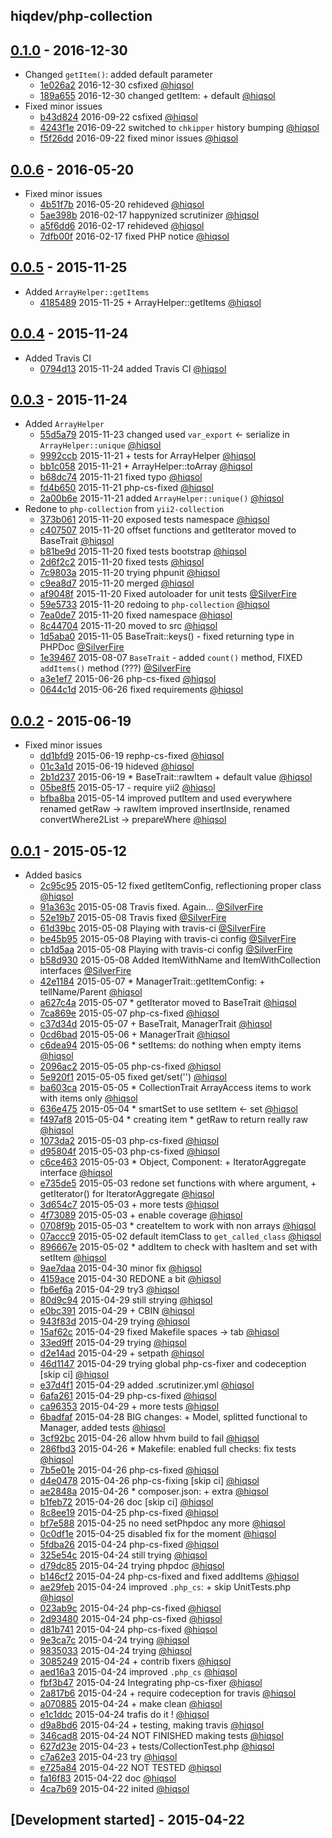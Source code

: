 hiqdev/php-collection
---------------------

## [0.1.0] - 2016-12-30

- Changed `getItem()`: added default parameter
    - [1e026a2] 2016-12-30 csfixed [@hiqsol]
    - [189a655] 2016-12-30 changed getItem: + default [@hiqsol]
- Fixed minor issues
    - [b43d824] 2016-09-22 csfixed [@hiqsol]
    - [4243f1e] 2016-09-22 switched to `chkipper` history bumping [@hiqsol]
    - [f5f26dd] 2016-09-22 fixed minor issues [@hiqsol]

## [0.0.6] - 2016-05-20

- Fixed minor issues
    - [4b51f7b] 2016-05-20 rehideved [@hiqsol]
    - [5ae398b] 2016-02-17 happynized scrutinizer [@hiqsol]
    - [a5f6dd6] 2016-02-17 rehideved [@hiqsol]
    - [7dfb00f] 2016-02-17 fixed PHP notice [@hiqsol]

## [0.0.5] - 2015-11-25

- Added `ArrayHelper::getItems`
    - [4185489] 2015-11-25 + ArrayHelper::getItems [@hiqsol]

## [0.0.4] - 2015-11-24

- Added Travis CI
    - [0794d13] 2015-11-24 added Travis CI [@hiqsol]

## [0.0.3] - 2015-11-24

- Added `ArrayHelper`
    - [55d5a79] 2015-11-23 changed used `var_export` <- serialize in `ArrayHelper::unique` [@hiqsol]
    - [9992ccb] 2015-11-21 + tests for ArrayHelper [@hiqsol]
    - [bb1c058] 2015-11-21 + ArrayHelper::toArray [@hiqsol]
    - [b68dc74] 2015-11-21 fixed typo [@hiqsol]
    - [fd4b650] 2015-11-21 php-cs-fixed [@hiqsol]
    - [2a00b6e] 2015-11-21 added `ArrayHelper::unique()` [@hiqsol]
- Redone to `php-collection` from `yii2-collection`
    - [373b061] 2015-11-20 exposed tests namespace [@hiqsol]
    - [c407507] 2015-11-20 offset functions and getIterator moved to BaseTrait [@hiqsol]
    - [b81be9d] 2015-11-20 fixed tests bootstrap [@hiqsol]
    - [2d6f2c2] 2015-11-20 fixed tests [@hiqsol]
    - [7c9803a] 2015-11-20 trying phpunit [@hiqsol]
    - [c9ea8d7] 2015-11-20 merged [@hiqsol]
    - [af9048f] 2015-11-20 Fixed autoloader for unit tests [@SilverFire]
    - [59e5733] 2015-11-20 redoing to `php-collection` [@hiqsol]
    - [7ea0de7] 2015-11-20 fixed namespace [@hiqsol]
    - [8c44704] 2015-11-20 moved to src [@hiqsol]
    - [1d5aba0] 2015-11-05 BaseTrait::keys() - fixed returning type in PHPDoc [@SilverFire]
    - [1e39467] 2015-08-07 `BaseTrait` - added `count()` method, FIXED `addItems()` method (???) [@SilverFire]
    - [a3e1ef7] 2015-06-26 php-cs-fixed [@hiqsol]
    - [0644c1d] 2015-06-26 fixed requirements [@hiqsol]

## [0.0.2] - 2015-06-19

- Fixed minor issues
    - [dd1bfd9] 2015-06-19 rephp-cs-fixed [@hiqsol]
    - [01c3a1d] 2015-06-19 hideved [@hiqsol]
    - [2b1d237] 2015-06-19 * BaseTrait::rawItem + default value [@hiqsol]
    - [05be8f5] 2015-05-17 - require yii2 [@hiqsol]
    - [bfba8ba] 2015-05-14 improved putItem and used everywhere renamed getRaw -> rawItem improved insertInside, renamed convertWhere2List -> prepareWhere [@hiqsol]

## [0.0.1] - 2015-05-12

- Added basics
    - [2c95c95] 2015-05-12 fixed getItemConfig, reflectioning proper class [@hiqsol]
    - [91a363c] 2015-05-08 Travis fixed. Again... [@SilverFire]
    - [52e19b7] 2015-05-08 Travis fixed [@SilverFire]
    - [61d39bc] 2015-05-08 Playing with travis-ci [@SilverFire]
    - [be45b95] 2015-05-08 Playing with travis-ci config [@SilverFire]
    - [cb1d5aa] 2015-05-08 Playing with travis-ci config [@SilverFire]
    - [b58d930] 2015-05-08 Added ItemWithName and ItemWithCollection interfaces [@SilverFire]
    - [42e1184] 2015-05-07 * ManagerTrait::getItemConfig: + tellName/Parent [@hiqsol]
    - [a627c4a] 2015-05-07 * getIterator moved to BaseTrait [@hiqsol]
    - [7ca869e] 2015-05-07 php-cs-fixed [@hiqsol]
    - [c37d34d] 2015-05-07 + BaseTrait, ManagerTrait [@hiqsol]
    - [0cd6bad] 2015-05-06 + ManagerTrait [@hiqsol]
    - [c6dea94] 2015-05-06 * setItems: do nothing when empty items [@hiqsol]
    - [2096ac2] 2015-05-05 php-cs-fixed [@hiqsol]
    - [5e920f1] 2015-05-05 fixed get/set('') [@hiqsol]
    - [ba603ca] 2015-05-05 * CollectionTrait ArrayAccess items to work with items only [@hiqsol]
    - [636e475] 2015-05-04 * smartSet to use setItem <- set [@hiqsol]
    - [f497af8] 2015-05-04 * creating item * getRaw to return really raw [@hiqsol]
    - [1073da2] 2015-05-03 php-cs-fixed [@hiqsol]
    - [d95804f] 2015-05-03 php-cs-fixed [@hiqsol]
    - [c6ce463] 2015-05-03 * Object, Component: + IteratorAggregate interface [@hiqsol]
    - [e735de5] 2015-05-03 redone set functions with where argument, + getIterator() for IteratorAggregate [@hiqsol]
    - [3d654c7] 2015-05-03 + more tests [@hiqsol]
    - [4f73089] 2015-05-03 + enable coverage [@hiqsol]
    - [0708f9b] 2015-05-03 * createItem to work with non arrays [@hiqsol]
    - [07accc9] 2015-05-02 default itemClass to `get_called_class` [@hiqsol]
    - [896667e] 2015-05-02 * addItem to check with hasItem and set with setItem [@hiqsol]
    - [9ae7daa] 2015-04-30 minor fix [@hiqsol]
    - [4159ace] 2015-04-30 REDONE a bit [@hiqsol]
    - [fb6ef6a] 2015-04-29 try3 [@hiqsol]
    - [80d9c94] 2015-04-29 still strying [@hiqsol]
    - [e0bc391] 2015-04-29 + CBIN [@hiqsol]
    - [943f83d] 2015-04-29 trying [@hiqsol]
    - [15af62c] 2015-04-29 fixed Makefile spaces -> tab [@hiqsol]
    - [33ed9ff] 2015-04-29 trying [@hiqsol]
    - [d2e14ad] 2015-04-29 + setpath [@hiqsol]
    - [46d1147] 2015-04-29 trying global php-cs-fixer and codeception [skip ci] [@hiqsol]
    - [e37d4f1] 2015-04-29 added .scrutinizer.yml [@hiqsol]
    - [6afa261] 2015-04-29 php-cs-fixed [@hiqsol]
    - [ca96353] 2015-04-29 + more tests [@hiqsol]
    - [6badfaf] 2015-04-28 BIG changes: + Model, splitted functional to Manager, added tests [@hiqsol]
    - [3cf92bc] 2015-04-26 allow hhvm build to fail [@hiqsol]
    - [286fbd3] 2015-04-26 * Makefile: enabled full checks: fix tests [@hiqsol]
    - [7b5e01e] 2015-04-26 php-cs-fixed [@hiqsol]
    - [d4e0478] 2015-04-26 php-cs-fixing [skip ci] [@hiqsol]
    - [ae2848a] 2015-04-26 * composer.json: + extra [@hiqsol]
    - [b1feb72] 2015-04-26 doc [skip ci] [@hiqsol]
    - [8c8ee19] 2015-04-25 php-cs-fixed [@hiqsol]
    - [bf7e588] 2015-04-25 no need setPhpdoc any more [@hiqsol]
    - [0c0df1e] 2015-04-25 disabled fix for the moment [@hiqsol]
    - [5fdba26] 2015-04-24 php-cs-fixed [@hiqsol]
    - [325e54c] 2015-04-24 still trying [@hiqsol]
    - [d79dc85] 2015-04-24 trying phpdoc [@hiqsol]
    - [b146cf2] 2015-04-24 php-cs-fixed and fixed addItems [@hiqsol]
    - [ae29feb] 2015-04-24 improved `.php_cs`: + skip UnitTests.php [@hiqsol]
    - [023ab9c] 2015-04-24 php-cs-fixed [@hiqsol]
    - [2d93480] 2015-04-24 php-cs-fixed [@hiqsol]
    - [d81b741] 2015-04-24 php-cs-fixed [@hiqsol]
    - [9e3ca7c] 2015-04-24 trying [@hiqsol]
    - [9835033] 2015-04-24 trying [@hiqsol]
    - [3085249] 2015-04-24 + contrib fixers [@hiqsol]
    - [aed16a3] 2015-04-24 improved `.php_cs` [@hiqsol]
    - [fbf3b47] 2015-04-24 Integrating php-cs-fixer [@hiqsol]
    - [2a817b6] 2015-04-24 + require codeception for travis [@hiqsol]
    - [a070885] 2015-04-24 + make clean [@hiqsol]
    - [e1c1ddc] 2015-04-24 trafis do it ! [@hiqsol]
    - [d9a8bd6] 2015-04-24 + testing, making travis [@hiqsol]
    - [346cad8] 2015-04-24 NOT FINISHED making tests [@hiqsol]
    - [627d23e] 2015-04-23 + tests/CollectionTest.php [@hiqsol]
    - [c7a62e3] 2015-04-23 try [@hiqsol]
    - [e725a84] 2015-04-22 NOT TESTED [@hiqsol]
    - [fa16f83] 2015-04-22 doc [@hiqsol]
    - [4ca7b69] 2015-04-22 inited [@hiqsol]

## [Development started] - 2015-04-22

[@hiqsol]: https://github.com/hiqsol
[sol@hiqdev.com]: https://github.com/hiqsol
[@SilverFire]: https://github.com/hiqsol
[d.naumenko.a@gmail.com]: https://github.com/hiqsol
[4b51f7b]: https://github.com/hiqdev/php-collection/commit/4b51f7b
[5ae398b]: https://github.com/hiqdev/php-collection/commit/5ae398b
[a5f6dd6]: https://github.com/hiqdev/php-collection/commit/a5f6dd6
[7dfb00f]: https://github.com/hiqdev/php-collection/commit/7dfb00f
[4185489]: https://github.com/hiqdev/php-collection/commit/4185489
[0794d13]: https://github.com/hiqdev/php-collection/commit/0794d13
[55d5a79]: https://github.com/hiqdev/php-collection/commit/55d5a79
[9992ccb]: https://github.com/hiqdev/php-collection/commit/9992ccb
[bb1c058]: https://github.com/hiqdev/php-collection/commit/bb1c058
[b68dc74]: https://github.com/hiqdev/php-collection/commit/b68dc74
[fd4b650]: https://github.com/hiqdev/php-collection/commit/fd4b650
[2a00b6e]: https://github.com/hiqdev/php-collection/commit/2a00b6e
[373b061]: https://github.com/hiqdev/php-collection/commit/373b061
[c407507]: https://github.com/hiqdev/php-collection/commit/c407507
[b81be9d]: https://github.com/hiqdev/php-collection/commit/b81be9d
[2d6f2c2]: https://github.com/hiqdev/php-collection/commit/2d6f2c2
[7c9803a]: https://github.com/hiqdev/php-collection/commit/7c9803a
[c9ea8d7]: https://github.com/hiqdev/php-collection/commit/c9ea8d7
[af9048f]: https://github.com/hiqdev/php-collection/commit/af9048f
[59e5733]: https://github.com/hiqdev/php-collection/commit/59e5733
[7ea0de7]: https://github.com/hiqdev/php-collection/commit/7ea0de7
[8c44704]: https://github.com/hiqdev/php-collection/commit/8c44704
[1d5aba0]: https://github.com/hiqdev/php-collection/commit/1d5aba0
[1e39467]: https://github.com/hiqdev/php-collection/commit/1e39467
[a3e1ef7]: https://github.com/hiqdev/php-collection/commit/a3e1ef7
[0644c1d]: https://github.com/hiqdev/php-collection/commit/0644c1d
[dd1bfd9]: https://github.com/hiqdev/php-collection/commit/dd1bfd9
[01c3a1d]: https://github.com/hiqdev/php-collection/commit/01c3a1d
[2b1d237]: https://github.com/hiqdev/php-collection/commit/2b1d237
[05be8f5]: https://github.com/hiqdev/php-collection/commit/05be8f5
[bfba8ba]: https://github.com/hiqdev/php-collection/commit/bfba8ba
[2c95c95]: https://github.com/hiqdev/php-collection/commit/2c95c95
[91a363c]: https://github.com/hiqdev/php-collection/commit/91a363c
[52e19b7]: https://github.com/hiqdev/php-collection/commit/52e19b7
[61d39bc]: https://github.com/hiqdev/php-collection/commit/61d39bc
[be45b95]: https://github.com/hiqdev/php-collection/commit/be45b95
[cb1d5aa]: https://github.com/hiqdev/php-collection/commit/cb1d5aa
[b58d930]: https://github.com/hiqdev/php-collection/commit/b58d930
[42e1184]: https://github.com/hiqdev/php-collection/commit/42e1184
[a627c4a]: https://github.com/hiqdev/php-collection/commit/a627c4a
[7ca869e]: https://github.com/hiqdev/php-collection/commit/7ca869e
[c37d34d]: https://github.com/hiqdev/php-collection/commit/c37d34d
[0cd6bad]: https://github.com/hiqdev/php-collection/commit/0cd6bad
[c6dea94]: https://github.com/hiqdev/php-collection/commit/c6dea94
[2096ac2]: https://github.com/hiqdev/php-collection/commit/2096ac2
[5e920f1]: https://github.com/hiqdev/php-collection/commit/5e920f1
[ba603ca]: https://github.com/hiqdev/php-collection/commit/ba603ca
[636e475]: https://github.com/hiqdev/php-collection/commit/636e475
[f497af8]: https://github.com/hiqdev/php-collection/commit/f497af8
[1073da2]: https://github.com/hiqdev/php-collection/commit/1073da2
[d95804f]: https://github.com/hiqdev/php-collection/commit/d95804f
[c6ce463]: https://github.com/hiqdev/php-collection/commit/c6ce463
[e735de5]: https://github.com/hiqdev/php-collection/commit/e735de5
[3d654c7]: https://github.com/hiqdev/php-collection/commit/3d654c7
[4f73089]: https://github.com/hiqdev/php-collection/commit/4f73089
[0708f9b]: https://github.com/hiqdev/php-collection/commit/0708f9b
[07accc9]: https://github.com/hiqdev/php-collection/commit/07accc9
[896667e]: https://github.com/hiqdev/php-collection/commit/896667e
[9ae7daa]: https://github.com/hiqdev/php-collection/commit/9ae7daa
[4159ace]: https://github.com/hiqdev/php-collection/commit/4159ace
[fb6ef6a]: https://github.com/hiqdev/php-collection/commit/fb6ef6a
[80d9c94]: https://github.com/hiqdev/php-collection/commit/80d9c94
[e0bc391]: https://github.com/hiqdev/php-collection/commit/e0bc391
[943f83d]: https://github.com/hiqdev/php-collection/commit/943f83d
[15af62c]: https://github.com/hiqdev/php-collection/commit/15af62c
[33ed9ff]: https://github.com/hiqdev/php-collection/commit/33ed9ff
[d2e14ad]: https://github.com/hiqdev/php-collection/commit/d2e14ad
[46d1147]: https://github.com/hiqdev/php-collection/commit/46d1147
[e37d4f1]: https://github.com/hiqdev/php-collection/commit/e37d4f1
[6afa261]: https://github.com/hiqdev/php-collection/commit/6afa261
[ca96353]: https://github.com/hiqdev/php-collection/commit/ca96353
[6badfaf]: https://github.com/hiqdev/php-collection/commit/6badfaf
[3cf92bc]: https://github.com/hiqdev/php-collection/commit/3cf92bc
[286fbd3]: https://github.com/hiqdev/php-collection/commit/286fbd3
[7b5e01e]: https://github.com/hiqdev/php-collection/commit/7b5e01e
[d4e0478]: https://github.com/hiqdev/php-collection/commit/d4e0478
[ae2848a]: https://github.com/hiqdev/php-collection/commit/ae2848a
[b1feb72]: https://github.com/hiqdev/php-collection/commit/b1feb72
[8c8ee19]: https://github.com/hiqdev/php-collection/commit/8c8ee19
[bf7e588]: https://github.com/hiqdev/php-collection/commit/bf7e588
[0c0df1e]: https://github.com/hiqdev/php-collection/commit/0c0df1e
[5fdba26]: https://github.com/hiqdev/php-collection/commit/5fdba26
[325e54c]: https://github.com/hiqdev/php-collection/commit/325e54c
[d79dc85]: https://github.com/hiqdev/php-collection/commit/d79dc85
[b146cf2]: https://github.com/hiqdev/php-collection/commit/b146cf2
[ae29feb]: https://github.com/hiqdev/php-collection/commit/ae29feb
[023ab9c]: https://github.com/hiqdev/php-collection/commit/023ab9c
[2d93480]: https://github.com/hiqdev/php-collection/commit/2d93480
[d81b741]: https://github.com/hiqdev/php-collection/commit/d81b741
[9e3ca7c]: https://github.com/hiqdev/php-collection/commit/9e3ca7c
[9835033]: https://github.com/hiqdev/php-collection/commit/9835033
[3085249]: https://github.com/hiqdev/php-collection/commit/3085249
[aed16a3]: https://github.com/hiqdev/php-collection/commit/aed16a3
[fbf3b47]: https://github.com/hiqdev/php-collection/commit/fbf3b47
[2a817b6]: https://github.com/hiqdev/php-collection/commit/2a817b6
[a070885]: https://github.com/hiqdev/php-collection/commit/a070885
[e1c1ddc]: https://github.com/hiqdev/php-collection/commit/e1c1ddc
[d9a8bd6]: https://github.com/hiqdev/php-collection/commit/d9a8bd6
[346cad8]: https://github.com/hiqdev/php-collection/commit/346cad8
[627d23e]: https://github.com/hiqdev/php-collection/commit/627d23e
[c7a62e3]: https://github.com/hiqdev/php-collection/commit/c7a62e3
[e725a84]: https://github.com/hiqdev/php-collection/commit/e725a84
[fa16f83]: https://github.com/hiqdev/php-collection/commit/fa16f83
[4ca7b69]: https://github.com/hiqdev/php-collection/commit/4ca7b69
[f5f26dd]: https://github.com/hiqdev/php-collection/commit/f5f26dd
[4243f1e]: https://github.com/hiqdev/php-collection/commit/4243f1e
[b43d824]: https://github.com/hiqdev/php-collection/commit/b43d824
[1e026a2]: https://github.com/hiqdev/php-collection/commit/1e026a2
[189a655]: https://github.com/hiqdev/php-collection/commit/189a655
[Under development]: https://github.com/hiqdev/php-collection/compare/0.0.6...HEAD
[0.0.6]: https://github.com/hiqdev/php-collection/compare/0.0.5...0.0.6
[0.0.5]: https://github.com/hiqdev/php-collection/compare/0.0.4...0.0.5
[0.0.4]: https://github.com/hiqdev/php-collection/compare/0.0.3...0.0.4
[0.0.3]: https://github.com/hiqdev/php-collection/compare/0.0.2...0.0.3
[0.0.2]: https://github.com/hiqdev/php-collection/compare/0.0.1...0.0.2
[0.0.1]: https://github.com/hiqdev/php-collection/releases/tag/0.0.1
[0.1.0]: https://github.com/hiqdev/php-collection/compare/0.0.6...0.1.0
